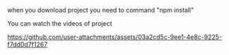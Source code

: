 when you download project you need to command "npm install"

You can watch the videos of project

https://github.com/user-attachments/assets/03a2cd5c-9ee1-4e8c-9225-f7dd0d7f1267


